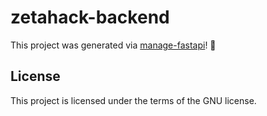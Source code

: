 # zetahack-backend

This project was generated via [manage-fastapi](https://ycd.github.io/manage-fastapi/)! :tada:

## License

This project is licensed under the terms of the GNU license.
